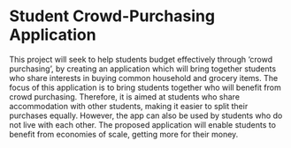 # Student Crowd-Purchasing Application
This project will seek to help students budget effectively through ‘crowd purchasing’, by creating an application which will bring together students who share interests in buying common household and grocery items. The focus of this application is to bring students together who will benefit from crowd purchasing. Therefore, it is aimed at students who share accommodation with other students, making it easier to split their purchases equally. However, the app can also be used by students who do not live with each other. The proposed application will enable students to benefit from economies of scale, getting more for their money. 







